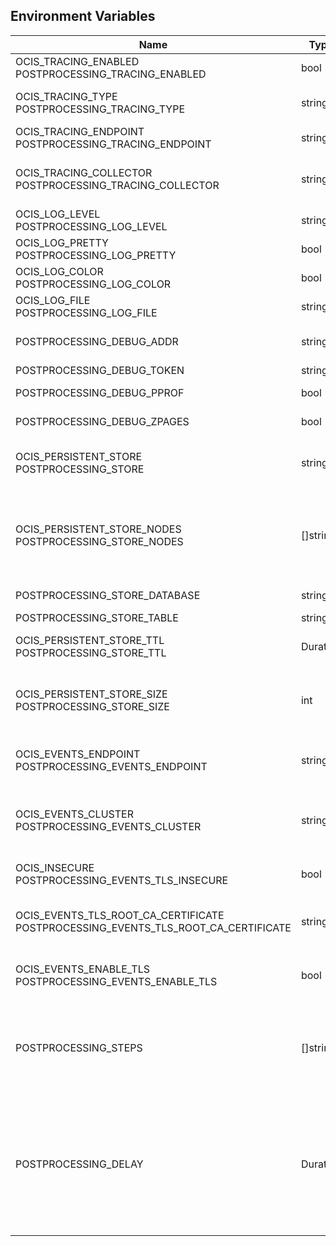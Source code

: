 ## Environment Variables

| Name | Type | Default Value | Description |
|------|------|---------------|-------------|
| OCIS_TRACING_ENABLED<br/>POSTPROCESSING_TRACING_ENABLED | bool | false | Activates tracing.|
| OCIS_TRACING_TYPE<br/>POSTPROCESSING_TRACING_TYPE | string |  | The type of tracing. Defaults to '', which is the same as 'jaeger'. Allowed tracing types are 'jaeger' and '' as of now.|
| OCIS_TRACING_ENDPOINT<br/>POSTPROCESSING_TRACING_ENDPOINT | string |  | The endpoint of the tracing agent.|
| OCIS_TRACING_COLLECTOR<br/>POSTPROCESSING_TRACING_COLLECTOR | string |  | The HTTP endpoint for sending spans directly to a collector, i.e. http://jaeger-collector:14268/api/traces. Only used if the tracing endpoint is unset.|
| OCIS_LOG_LEVEL<br/>POSTPROCESSING_LOG_LEVEL | string |  | The log level. Valid values are: 'panic', 'fatal', 'error', 'warn', 'info', 'debug', 'trace'.|
| OCIS_LOG_PRETTY<br/>POSTPROCESSING_LOG_PRETTY | bool | false | Activates pretty log output.|
| OCIS_LOG_COLOR<br/>POSTPROCESSING_LOG_COLOR | bool | false | Activates colorized log output.|
| OCIS_LOG_FILE<br/>POSTPROCESSING_LOG_FILE | string |  | The path to the log file. Activates logging to this file if set.|
| POSTPROCESSING_DEBUG_ADDR | string | 127.0.0.1:9255 | Bind address of the debug server, where metrics, health, config and debug endpoints will be exposed.|
| POSTPROCESSING_DEBUG_TOKEN | string |  | Token to secure the metrics endpoint.|
| POSTPROCESSING_DEBUG_PPROF | bool | false | Enables pprof, which can be used for profiling.|
| POSTPROCESSING_DEBUG_ZPAGES | bool | false | Enables zpages, which can be used for collecting and viewing in-memory traces.|
| OCIS_PERSISTENT_STORE<br/>POSTPROCESSING_STORE | string | memory | The type of the store. Supported values are: 'memory', 'ocmem', 'etcd', 'redis', 'redis-sentinel', 'nats-js', 'noop'. See the text description for details.|
| OCIS_PERSISTENT_STORE_NODES<br/>POSTPROCESSING_STORE_NODES | []string | [] | A list of nodes to access the configured store. This has no effect when 'memory' or 'ocmem' stores are configured. Note that the behaviour how nodes are used is dependent on the library of the configured store. See the Environment Variable Types description for more details.|
| POSTPROCESSING_STORE_DATABASE | string | postprocessing | The database name the configured store should use.|
| POSTPROCESSING_STORE_TABLE | string | postprocessing | The database table the store should use.|
| OCIS_PERSISTENT_STORE_TTL<br/>POSTPROCESSING_STORE_TTL | Duration | 0s | Time to live for events in the store. See the Environment Variable Types description for more details.|
| OCIS_PERSISTENT_STORE_SIZE<br/>POSTPROCESSING_STORE_SIZE | int | 0 | The maximum quantity of items in the store. Only applies when store type 'ocmem' is configured. Defaults to 512 which is derived from the ocmem package though not exclicitely set as default.|
| OCIS_EVENTS_ENDPOINT<br/>POSTPROCESSING_EVENTS_ENDPOINT | string | 127.0.0.1:9233 | The address of the event system. The event system is the message queuing service. It is used as message broker for the microservice architecture.|
| OCIS_EVENTS_CLUSTER<br/>POSTPROCESSING_EVENTS_CLUSTER | string | ocis-cluster | The clusterID of the event system. The event system is the message queuing service. It is used as message broker for the microservice architecture. Mandatory when using NATS as event system.|
| OCIS_INSECURE<br/>POSTPROCESSING_EVENTS_TLS_INSECURE | bool | false | Whether the ocis server should skip the client certificate verification during the TLS handshake.|
| OCIS_EVENTS_TLS_ROOT_CA_CERTIFICATE<br/>POSTPROCESSING_EVENTS_TLS_ROOT_CA_CERTIFICATE | string |  | The root CA certificate used to validate the server's TLS certificate. If provided POSTPROCESSING_EVENTS_TLS_INSECURE will be seen as false.|
| OCIS_EVENTS_ENABLE_TLS<br/>POSTPROCESSING_EVENTS_ENABLE_TLS | bool | false | Enable TLS for the connection to the events broker. The events broker is the ocis service which receives and delivers events between the services.|
| POSTPROCESSING_STEPS | []string | [] | A list of postprocessing steps processed in order of their appearance. Currently supported values by the system are: 'virusscan', 'policies' and 'delay'. Custom steps are allowed. See the documentation for instructions. See the Environment Variable Types description for more details.|
| POSTPROCESSING_DELAY | Duration | 0s | After uploading a file but before making it available for download, a delay step can be added. Intended for developing purposes only. If a duration is set but the keyword 'delay' is not explicitely added to 'POSTPROCESSING_STEPS', the delay step will be processed as last step. In such a case, a log entry will be written on service startup to remind the admin about that situation. See the Environment Variable Types description for more details.|
